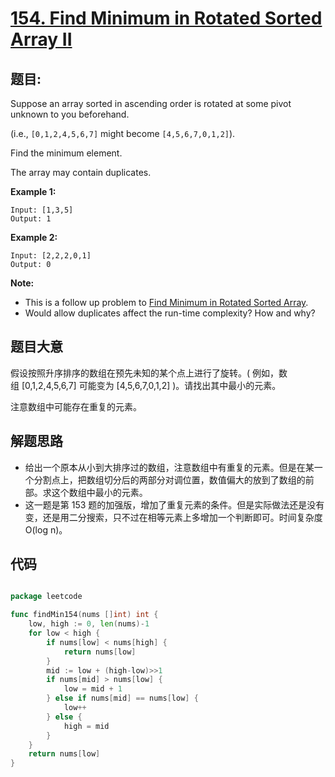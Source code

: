 # [154. Find Minimum in Rotated Sorted Array II](https://leetcode.com/problems/find-minimum-in-rotated-sorted-array-ii/)


## 题目:

Suppose an array sorted in ascending order is rotated at some pivot unknown to you beforehand.

(i.e., `[0,1,2,4,5,6,7]` might become `[4,5,6,7,0,1,2]`).

Find the minimum element.

The array may contain duplicates.

**Example 1:**

    Input: [1,3,5]
    Output: 1

**Example 2:**

    Input: [2,2,2,0,1]
    Output: 0

**Note:**

- This is a follow up problem to [Find Minimum in Rotated Sorted Array](https://leetcode.com/problems/find-minimum-in-rotated-sorted-array/description/).
- Would allow duplicates affect the run-time complexity? How and why?


## 题目大意

假设按照升序排序的数组在预先未知的某个点上进行了旋转。( 例如，数组 [0,1,2,4,5,6,7] 可能变为 [4,5,6,7,0,1,2] )。请找出其中最小的元素。

注意数组中可能存在重复的元素。

## 解题思路


- 给出一个原本从小到大排序过的数组，注意数组中有重复的元素。但是在某一个分割点上，把数组切分后的两部分对调位置，数值偏大的放到了数组的前部。求这个数组中最小的元素。
- 这一题是第 153 题的加强版，增加了重复元素的条件。但是实际做法还是没有变，还是用二分搜索，只不过在相等元素上多增加一个判断即可。时间复杂度 O(log n)。


## 代码

```go

package leetcode

func findMin154(nums []int) int {
	low, high := 0, len(nums)-1
	for low < high {
		if nums[low] < nums[high] {
			return nums[low]
		}
		mid := low + (high-low)>>1
		if nums[mid] > nums[low] {
			low = mid + 1
		} else if nums[mid] == nums[low] {
			low++
		} else {
			high = mid
		}
	}
	return nums[low]
}

```